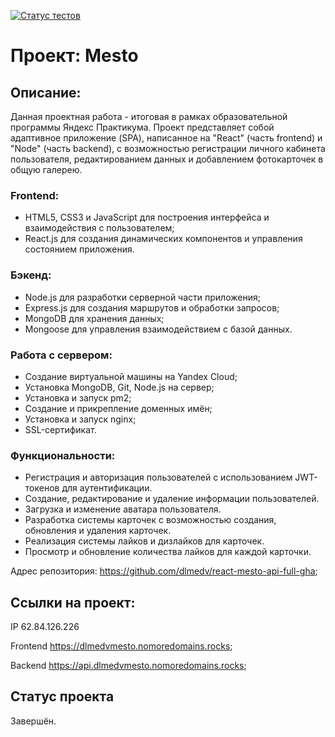 [![Статус тестов](../../actions/workflows/tests.yml/badge.svg)](../../actions/workflows/tests.yml)

# Проект: Mesto
## Описание:
Данная проектная работа - итоговая в рамках образовательной программы Яндекс Практикума. Проект представляет собой адаптивное приложение (SPA), написанное на "React" (часть frontend) и "Node" (часть backend), с возможностью регистрации личного кабинета пользователя, редактированием данных и добавлением фотокарточек в общую галерею.

### Frontend:
- HTML5, CSS3 и JavaScript для построения интерфейса и взаимодействия с пользователем;
- React.js для создания динамических компонентов и управления состоянием приложения.
  
### Бэкенд:
- Node.js для разработки серверной части приложения;
- Express.js для создания маршрутов и обработки запросов;
- MongoDB для хранения данных;
- Mongoose для управления взаимодействием с базой данных.

### Работа с сервером:
* Создание виртуальной машины на Yandex Cloud;
* Установка MongoDB, Git, Node.js на сервер;
* Установка и запуск pm2;
* Создание и прикрепление доменных имён;
* Установка и запуск nginx;
* SSL-сертификат.

### Функциональности:
- Регистрация и авторизация пользователей с использованием JWT-токенов для аутентификации.
- Создание, редактирование и удаление информации пользователей.
- Загрузка и изменение аватара пользователя.
- Разработка системы карточек с возможностью создания, обновления и удаления карточек.
- Реализация системы лайков и дизлайков для карточек.
- Просмотр и обновление количества лайков для каждой карточки.


Адрес репозитория: https://github.com/dlmedv/react-mesto-api-full-gha;

## Ссылки на проект:

IP 62.84.126.226

Frontend https://dlmedvmesto.nomoredomains.rocks;

Backend https://api.dlmedvmesto.nomoredomains.rocks;

## Статус проекта
Завершён.

